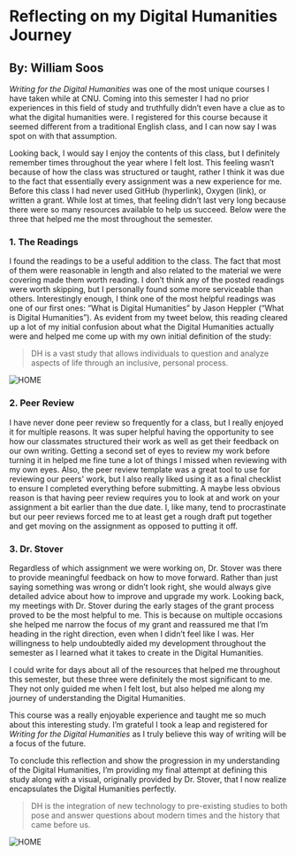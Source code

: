 # Reflecting on my Digital Humanities Journey 
## By: William Soos

*Writing for the Digital Humanities* was one of the most unique courses I have taken while at CNU. Coming into this semester I had no prior experiences in this field of study and truthfully didn’t even have a clue as to what the digital humanities were. I registered for this course because it seemed different from a traditional English class, and I can now say I was spot on with that assumption. 

Looking back, I would say I enjoy the contents of this class, but I definitely remember times throughout the year where I felt lost. This feeling wasn’t because of how the class was structured or taught, rather I think it was due to the fact that essentially every assignment was a new experience for me. Before this class I had never used GitHub (hyperlink), Oxygen (link), or written a grant. While lost at times, that feeling didn’t last very long because there were so many resources available to help us succeed. Below were the three that helped me the most throughout the semester. 

### 1. The Readings 
I found the readings to be a useful addition to the class. The fact that most of them were reasonable in length and also related to the material we were covering made them worth reading. I don’t think any of the posted readings were worth skipping, but I personally found some more serviceable than others. Interestingly enough, I think one of the most helpful readings was one of our first ones: “What is Digital Humanities” by Jason Heppler (“What is Digital Humanities”). As evident from my tweet below, this reading cleared up a lot of my initial confusion about what the Digital Humanities actually were and helped me come up with my own initial definition of the study: 

>DH is a vast study that allows individuals to question and analyze aspects of life through an inclusive, personal process.

![HOME](https://williamsoos.github.io/Dr.Soos/images/DH-Tweet.png)
	
### 2. Peer Review
I have never done peer review so frequently for a class, but I really enjoyed it for multiple reasons. It was super helpful having the opportunity to see how our classmates structured their work as well as get their feedback on our own writing. Getting a second set of eyes to review my work before turning it in helped me fine tune a lot of things I missed when reviewing with my own eyes. Also, the peer review template was a great tool to use for reviewing our peers' work, but I also really liked using it as a final checklist to ensure I completed everything before submitting. A maybe less obvious reason is that having peer review requires you to look at and work on your assignment a bit earlier than the due date. I, like many, tend to procrastinate but our peer reviews forced me to at least get a rough draft put together and get moving on the assignment as opposed to putting it off.

### 3. Dr. Stover
Regardless of which assignment we were working on, Dr. Stover was there to provide meaningful feedback on how to move forward. Rather than just saying something was wrong or didn’t look right, she would always give detailed advice about how to improve and upgrade my work. Looking back, my meetings with Dr. Stover during the early stages of the grant process proved to be the most helpful to me. This is because on multiple occasions she helped me narrow the focus of my grant and reassured me that I’m heading in the right direction, even when I didn’t feel like I was. Her willingness to help undoubtedly aided my development throughout the semester as I learned what it takes to create in the Digital Humanities. 

I could write for days about all of the resources that helped me throughout this semester, but these three were definitely the most significant to me. They not only guided me when I felt lost, but also helped me along my journey of understanding the Digital Humanities. 

This course was a really enjoyable experience and taught me so much about this interesting study. I’m grateful I took a leap and registered for *Writing for the Digital Humanities* as I truly believe this way of writing will be a focus of the future. 

To conclude this reflection and show the progression in my understanding of the Digital Humanities, I’m providing my final attempt at defining this study along with a visual, originally provided by Dr. Stover, that I now realize encapsulates the Digital Humanities perfectly.  

>DH is the integration of new technology to pre-existing studies to both pose and answer questions about modern times and the history that came before us. 

![HOME](https://williamsoos.github.io/Dr.Soos/images/DH-VISUAL.png)
